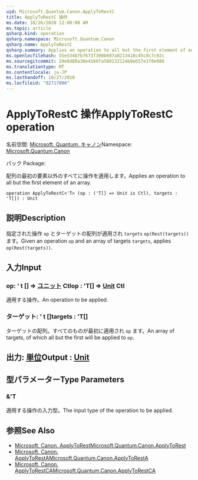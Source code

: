 ```yaml
---
uid: Microsoft.Quantum.Canon.ApplyToRestC
title: ApplyToRestC 操作
ms.date: 10/26/2020 12:00:00 AM
ms.topic: article
qsharp.kind: operation
qsharp.namespace: Microsoft.Quantum.Canon
qsharp.name: ApplyToRestC
qsharp.summary: Applies an operation to all but the first element of an array.
ms.openlocfilehash: 55e534b7b7673f300b607a8213418c45c8c7c92c
ms.sourcegitcommit: 29e0d88a30e4166fa580132124b0eb57e1f0e986
ms.translationtype: MT
ms.contentlocale: ja-JP
ms.lasthandoff: 10/27/2020
ms.locfileid: "92717096"
---
```

# <a name="applytorestc-operation"></a><span data-ttu-id="42979-102">ApplyToRestC 操作</span><span class="sxs-lookup"><span data-stu-id="42979-102">ApplyToRestC operation</span></span>

<span data-ttu-id="42979-103">名前空間: [Microsoft. Quantum. キャノン](xref:Microsoft.Quantum.Canon)</span><span class="sxs-lookup"><span data-stu-id="42979-103">Namespace: [Microsoft.Quantum.Canon](xref:Microsoft.Quantum.Canon)</span></span>

<span data-ttu-id="42979-104">パック [](https://nuget.org/packages/)</span><span class="sxs-lookup"><span data-stu-id="42979-104">Package: [](https://nuget.org/packages/)</span></span>


<span data-ttu-id="42979-105">配列の最初の要素以外のすべてに操作を適用します。</span><span class="sxs-lookup"><span data-stu-id="42979-105">Applies an operation to all but the first element of an array.</span></span>

```qsharp
operation ApplyToRestC<'T> (op : ('T[] => Unit is Ctl), targets : 'T[]) : Unit
```


## <a name="description"></a><span data-ttu-id="42979-106">説明</span><span class="sxs-lookup"><span data-stu-id="42979-106">Description</span></span>

<span data-ttu-id="42979-107">指定された操作 `op` とターゲットの配列が適用され `targets` `op(Rest(targets))` ます。</span><span class="sxs-lookup"><span data-stu-id="42979-107">Given an operation `op` and an array of targets `targets`, applies `op(Rest(targets))`.</span></span>

## <a name="input"></a><span data-ttu-id="42979-108">入力</span><span class="sxs-lookup"><span data-stu-id="42979-108">Input</span></span>

### <a name="op--t--unit-ctl"></a><span data-ttu-id="42979-109">op: ' t [] => [ユニット](xref:microsoft.quantum.lang-ref.unit) Ctl</span><span class="sxs-lookup"><span data-stu-id="42979-109">op : 'T[] => [Unit](xref:microsoft.quantum.lang-ref.unit) Ctl</span></span>

<span data-ttu-id="42979-110">適用する操作。</span><span class="sxs-lookup"><span data-stu-id="42979-110">An operation to be applied.</span></span>


### <a name="targets--t"></a><span data-ttu-id="42979-111">ターゲット: ' t []</span><span class="sxs-lookup"><span data-stu-id="42979-111">targets : 'T[]</span></span>

<span data-ttu-id="42979-112">ターゲットの配列。すべてのものが最初に適用され `op` ます。</span><span class="sxs-lookup"><span data-stu-id="42979-112">An array of targets, of which all but the first will be applied to `op`.</span></span>



## <a name="output--unit"></a><span data-ttu-id="42979-113">出力: [単位](xref:microsoft.quantum.lang-ref.unit)</span><span class="sxs-lookup"><span data-stu-id="42979-113">Output : [Unit](xref:microsoft.quantum.lang-ref.unit)</span></span>



## <a name="type-parameters"></a><span data-ttu-id="42979-114">型パラメーター</span><span class="sxs-lookup"><span data-stu-id="42979-114">Type Parameters</span></span>

### <a name="t"></a><span data-ttu-id="42979-115">&</span><span class="sxs-lookup"><span data-stu-id="42979-115">'T</span></span>

<span data-ttu-id="42979-116">適用する操作の入力型。</span><span class="sxs-lookup"><span data-stu-id="42979-116">The input type of the operation to be applied.</span></span>

## <a name="see-also"></a><span data-ttu-id="42979-117">参照</span><span class="sxs-lookup"><span data-stu-id="42979-117">See Also</span></span>

- [<span data-ttu-id="42979-118">Microsoft. Canon. ApplyToRest</span><span class="sxs-lookup"><span data-stu-id="42979-118">Microsoft.Quantum.Canon.ApplyToRest</span></span>](xref:Microsoft.Quantum.Canon.ApplyToRest)
- [<span data-ttu-id="42979-119">Microsoft. Canon. ApplyToRestA</span><span class="sxs-lookup"><span data-stu-id="42979-119">Microsoft.Quantum.Canon.ApplyToRestA</span></span>](xref:Microsoft.Quantum.Canon.ApplyToRestA)
- [<span data-ttu-id="42979-120">Microsoft. Canon. ApplyToRestCA</span><span class="sxs-lookup"><span data-stu-id="42979-120">Microsoft.Quantum.Canon.ApplyToRestCA</span></span>](xref:Microsoft.Quantum.Canon.ApplyToRestCA)